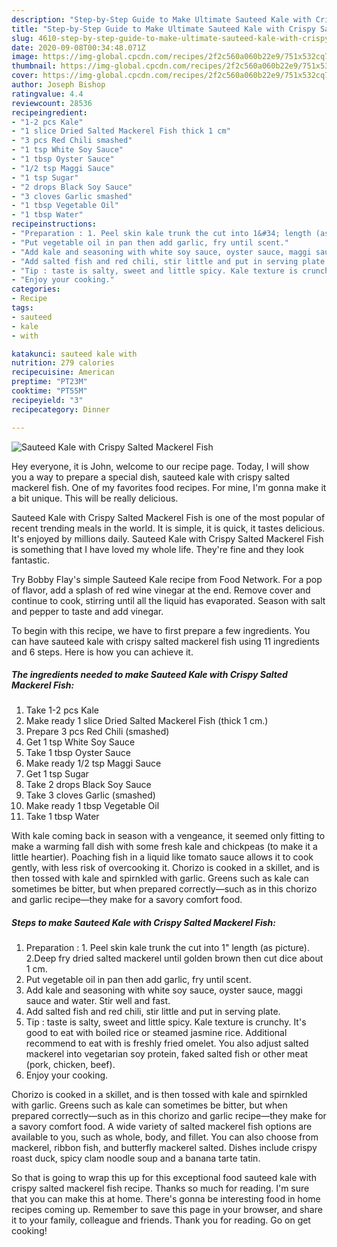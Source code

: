```yaml
---
description: "Step-by-Step Guide to Make Ultimate Sauteed Kale with Crispy Salted Mackerel Fish"
title: "Step-by-Step Guide to Make Ultimate Sauteed Kale with Crispy Salted Mackerel Fish"
slug: 4610-step-by-step-guide-to-make-ultimate-sauteed-kale-with-crispy-salted-mackerel-fish
date: 2020-09-08T00:34:48.071Z
image: https://img-global.cpcdn.com/recipes/2f2c560a060b22e9/751x532cq70/sauteed-kale-with-crispy-salted-mackerel-fish-recipe-main-photo.jpg
thumbnail: https://img-global.cpcdn.com/recipes/2f2c560a060b22e9/751x532cq70/sauteed-kale-with-crispy-salted-mackerel-fish-recipe-main-photo.jpg
cover: https://img-global.cpcdn.com/recipes/2f2c560a060b22e9/751x532cq70/sauteed-kale-with-crispy-salted-mackerel-fish-recipe-main-photo.jpg
author: Joseph Bishop
ratingvalue: 4.4
reviewcount: 28536
recipeingredient:
- "1-2 pcs Kale"
- "1 slice Dried Salted Mackerel Fish thick 1 cm"
- "3 pcs Red Chili smashed"
- "1 tsp White Soy Sauce"
- "1 tbsp Oyster Sauce"
- "1/2 tsp Maggi Sauce"
- "1 tsp Sugar"
- "2 drops Black Soy Sauce"
- "3 cloves Garlic smashed"
- "1 tbsp Vegetable Oil"
- "1 tbsp Water"
recipeinstructions:
- "Preparation : 1. Peel skin kale trunk the cut into 1&#34; length (as picture). 2.Deep fry dried salted mackerel until golden brown then cut dice about 1 cm."
- "Put vegetable oil in pan then add garlic, fry until scent."
- "Add kale and seasoning with white soy sauce, oyster sauce, maggi sauce and water. Stir well and fast."
- "Add salted fish and red chili, stir little and put in serving plate."
- "Tip : taste is salty, sweet and little spicy. Kale texture is crunchy. It&#39;s good to eat with boiled rice or steamed jasmine rice. Additional recommend to eat with is freshly fried omelet. You also adjust salted mackerel into vegetarian soy protein, faked salted fish or other meat (pork, chicken, beef)."
- "Enjoy your cooking."
categories:
- Recipe
tags:
- sauteed
- kale
- with

katakunci: sauteed kale with 
nutrition: 279 calories
recipecuisine: American
preptime: "PT23M"
cooktime: "PT55M"
recipeyield: "3"
recipecategory: Dinner

---
```



![Sauteed Kale with Crispy Salted Mackerel Fish](https://img-global.cpcdn.com/recipes/2f2c560a060b22e9/751x532cq70/sauteed-kale-with-crispy-salted-mackerel-fish-recipe-main-photo.jpg)

Hey everyone, it is John, welcome to our recipe page. Today, I will show you a way to prepare a special dish, sauteed kale with crispy salted mackerel fish. One of my favorites food recipes. For mine, I'm gonna make it a bit unique. This will be really delicious.

Sauteed Kale with Crispy Salted Mackerel Fish is one of the most popular of recent trending meals in the world. It is simple, it is quick, it tastes delicious. It's enjoyed by millions daily. Sauteed Kale with Crispy Salted Mackerel Fish is something that I have loved my whole life. They're fine and they look fantastic.

Try Bobby Flay&#39;s simple Sauteed Kale recipe from Food Network. For a pop of flavor, add a splash of red wine vinegar at the end. Remove cover and continue to cook, stirring until all the liquid has evaporated. Season with salt and pepper to taste and add vinegar.


To begin with this recipe, we have to first prepare a few ingredients. You can have sauteed kale with crispy salted mackerel fish using 11 ingredients and 6 steps. Here is how you can achieve it.

<!--inarticleads1-->

##### The ingredients needed to make Sauteed Kale with Crispy Salted Mackerel Fish:

1. Take 1-2 pcs Kale
1. Make ready 1 slice Dried Salted Mackerel Fish (thick 1 cm.)
1. Prepare 3 pcs Red Chili (smashed)
1. Get 1 tsp White Soy Sauce
1. Take 1 tbsp Oyster Sauce
1. Make ready 1/2 tsp Maggi Sauce
1. Get 1 tsp Sugar
1. Take 2 drops Black Soy Sauce
1. Take 3 cloves Garlic (smashed)
1. Make ready 1 tbsp Vegetable Oil
1. Take 1 tbsp Water


With kale coming back in season with a vengeance, it seemed only fitting to make a warming fall dish with some fresh kale and chickpeas (to make it a little heartier). Poaching fish in a liquid like tomato sauce allows it to cook gently, with less risk of overcooking it. Chorizo is cooked in a skillet, and is then tossed with kale and spirnkled with garlic. Greens such as kale can sometimes be bitter, but when prepared correctly—such as in this chorizo and garlic recipe—they make for a savory comfort food. 

<!--inarticleads2-->

##### Steps to make Sauteed Kale with Crispy Salted Mackerel Fish:

1. Preparation : 1. Peel skin kale trunk the cut into 1&#34; length (as picture). 2.Deep fry dried salted mackerel until golden brown then cut dice about 1 cm.
1. Put vegetable oil in pan then add garlic, fry until scent.
1. Add kale and seasoning with white soy sauce, oyster sauce, maggi sauce and water. Stir well and fast.
1. Add salted fish and red chili, stir little and put in serving plate.
1. Tip : taste is salty, sweet and little spicy. Kale texture is crunchy. It&#39;s good to eat with boiled rice or steamed jasmine rice. Additional recommend to eat with is freshly fried omelet. You also adjust salted mackerel into vegetarian soy protein, faked salted fish or other meat (pork, chicken, beef).
1. Enjoy your cooking.


Chorizo is cooked in a skillet, and is then tossed with kale and spirnkled with garlic. Greens such as kale can sometimes be bitter, but when prepared correctly—such as in this chorizo and garlic recipe—they make for a savory comfort food. A wide variety of salted mackerel fish options are available to you, such as whole, body, and fillet. You can also choose from mackerel, ribbon fish, and butterfly mackerel salted. Dishes include crispy roast duck, spicy clam noodle soup and a banana tarte tatin. 

So that is going to wrap this up for this exceptional food sauteed kale with crispy salted mackerel fish recipe. Thanks so much for reading. I'm sure that you can make this at home. There's gonna be interesting food in home recipes coming up. Remember to save this page in your browser, and share it to your family, colleague and friends. Thank you for reading. Go on get cooking!
